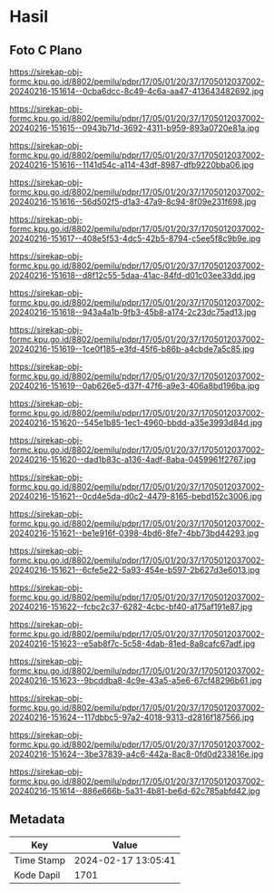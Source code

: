 # Hasil

## Foto C Plano

https://sirekap-obj-formc.kpu.go.id/8802/pemilu/pdpr/17/05/01/20/37/1705012037002-20240216-151614--0cba6dcc-8c49-4c6a-aa47-413643482692.jpg

https://sirekap-obj-formc.kpu.go.id/8802/pemilu/pdpr/17/05/01/20/37/1705012037002-20240216-151615--0943b71d-3692-4311-b959-893a0720e81a.jpg

https://sirekap-obj-formc.kpu.go.id/8802/pemilu/pdpr/17/05/01/20/37/1705012037002-20240216-151616--1141d54c-a114-43df-8987-dfb9220bba06.jpg

https://sirekap-obj-formc.kpu.go.id/8802/pemilu/pdpr/17/05/01/20/37/1705012037002-20240216-151616--56d502f5-d1a3-47a9-8c94-8f09e231f698.jpg

https://sirekap-obj-formc.kpu.go.id/8802/pemilu/pdpr/17/05/01/20/37/1705012037002-20240216-151617--408e5f53-4dc5-42b5-8794-c5ee5f8c9b9e.jpg

https://sirekap-obj-formc.kpu.go.id/8802/pemilu/pdpr/17/05/01/20/37/1705012037002-20240216-151618--d8f12c55-5daa-41ac-84fd-d01c03ee33dd.jpg

https://sirekap-obj-formc.kpu.go.id/8802/pemilu/pdpr/17/05/01/20/37/1705012037002-20240216-151618--943a4a1b-9fb3-45b8-a174-2c23dc75ad13.jpg

https://sirekap-obj-formc.kpu.go.id/8802/pemilu/pdpr/17/05/01/20/37/1705012037002-20240216-151619--1ce0f185-e3fd-45f6-b86b-a4cbde7a5c85.jpg

https://sirekap-obj-formc.kpu.go.id/8802/pemilu/pdpr/17/05/01/20/37/1705012037002-20240216-151619--0ab626e5-d37f-47f6-a9e3-406a8bd196ba.jpg

https://sirekap-obj-formc.kpu.go.id/8802/pemilu/pdpr/17/05/01/20/37/1705012037002-20240216-151620--545e1b85-1ec1-4960-bbdd-a35e3993d84d.jpg

https://sirekap-obj-formc.kpu.go.id/8802/pemilu/pdpr/17/05/01/20/37/1705012037002-20240216-151620--dad1b83c-a136-4adf-8aba-0459961f2767.jpg

https://sirekap-obj-formc.kpu.go.id/8802/pemilu/pdpr/17/05/01/20/37/1705012037002-20240216-151621--0cd4e5da-d0c2-4479-8165-bebd152c3006.jpg

https://sirekap-obj-formc.kpu.go.id/8802/pemilu/pdpr/17/05/01/20/37/1705012037002-20240216-151621--be1e916f-0398-4bd6-8fe7-4bb73bd44293.jpg

https://sirekap-obj-formc.kpu.go.id/8802/pemilu/pdpr/17/05/01/20/37/1705012037002-20240216-151621--6cfe5e22-5a93-454e-b597-2b627d3e6013.jpg

https://sirekap-obj-formc.kpu.go.id/8802/pemilu/pdpr/17/05/01/20/37/1705012037002-20240216-151622--fcbc2c37-6282-4cbc-bf40-a175af191e87.jpg

https://sirekap-obj-formc.kpu.go.id/8802/pemilu/pdpr/17/05/01/20/37/1705012037002-20240216-151623--e5ab8f7c-5c58-4dab-81ed-8a8cafc67adf.jpg

https://sirekap-obj-formc.kpu.go.id/8802/pemilu/pdpr/17/05/01/20/37/1705012037002-20240216-151623--9bcddba8-4c9e-43a5-a5e6-67cf48296b61.jpg

https://sirekap-obj-formc.kpu.go.id/8802/pemilu/pdpr/17/05/01/20/37/1705012037002-20240216-151624--117dbbc5-97a2-4018-9313-d2816f187566.jpg

https://sirekap-obj-formc.kpu.go.id/8802/pemilu/pdpr/17/05/01/20/37/1705012037002-20240216-151624--3be37839-a4c6-442a-8ac8-0fd0d233816e.jpg

https://sirekap-obj-formc.kpu.go.id/8802/pemilu/pdpr/17/05/01/20/37/1705012037002-20240216-151614--886e666b-5a31-4b81-be6d-62c785abfd42.jpg


## Metadata

| Key        | Value               |
| ---------- | ------------------- |
| Time Stamp | 2024-02-17 13:05:41 |
| Kode Dapil | 1701                |



